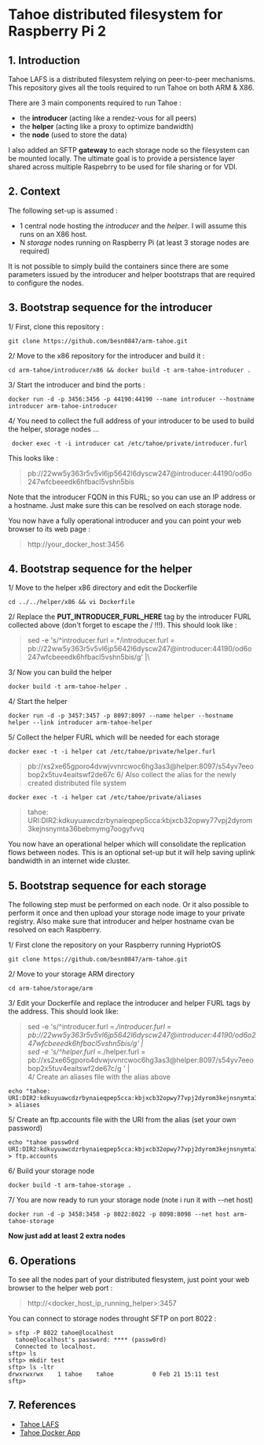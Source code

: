 # Tahoe distributed filesystem for Raspberry Pi 2
 
## 1. Introduction
Tahoe LAFS is a distributed filesystem relying on peer-to-peer mechanisms. This repository gives all the tools required to run Tahoe on both ARM & X86.

There are 3 main components required to run Tahoe :
* the **introducer** (acting like a rendez-vous for all peers)
* the **helper** (acting like a proxy to optimize bandwidth)
* the **node** (used to store the data)

I also added an SFTP **gateway** to each storage node so the filesystem can be mounted locally. The ultimate goal is to provide a persistence layer shared across multiple Raspebrry to be used for file sharing or for VDI.

## 2. Context
The following set-up is assumed : 
* 1 central node hosting the *introducer* and the *helper*. I will assume this runs on an X86 host.
* N *storage* nodes running on Raspberry Pi (at least 3 storage nodes are required)

It is not possible to simply build the containers since there are some parameters issued by the introducer and helper bootstraps that are required to configure the nodes.

## 3. Bootstrap sequence for the introducer
1/ First, clone this repository :
```
git clone https://github.com/besn0847/arm-tahoe.git
```
2/ Move to the x86 repository for the introducer and build it :
```
cd arm-tahoe/introducer/x86 && docker build -t arm-tahoe-introducer .
```
3/ Start the introducer and bind the ports :
```
docker run -d -p 3456:3456 -p 44190:44190 --name introducer --hostname introducer arm-tahoe-introducer
```
4/ You need to collect the full address of your introducer to be used to build the helper, storage nodes ...
```
 docker exec -t -i introducer cat /etc/tahoe/private/introducer.furl
```
This looks like :
> pb://22ww5y363r5v5vl6jp5642l6dyscw247@introducer:44190/od6o247wfcbeeedk6hfbacl5vshn5bis

Note that the introducer FQDN in this FURL; so you can use an IP address or a hostname. Just make sure this can be resolved on each storage node.

You now have a fully operational introducer and you can point your web browser to its web page : 
> http://your_docker_host:3456

## 4. Bootstrap sequence for the helper
1/ Move to the helper x86 directory and edit the Dockerfile
```
cd ../../helper/x86 && vi Dockerfile
```
2/ Replace the __PUT_INTRODUCER_FURL_HERE__ tag by the introducer FURL collected above (don't forget to escape the / !!!). This should look like :
>  sed -e 's/^introducer.furl =.*/introducer.furl = pb:\/\/22ww5y363r5v5vl6jp5642l6dyscw247@introducer:44190\/od6o247wfcbeeedk6hfbacl5vshn5bis/g' |\

3/ Now you can build the helper
```
docker build -t arm-tahoe-helper .
```
4/ Start the helper 
```
docker run -d -p 3457:3457 -p 8097:8097 --name helper --hostname helper --link introducer arm-tahoe-helper
```
5/ Collect the helper FURL which will be needed for each storage
```
docker exec -t -i helper cat /etc/tahoe/private/helper.furl
```
> pb://xs2xe65gporo4dvwjvvnrcwoc6hg3as3@helper:8097/s54yv7eeobop2x5tuv4eaitswf2de67c
6/ Also collect the alias for the newly created distributed file system
```
docker exec -t -i helper cat /etc/tahoe/private/aliases
```
> tahoe: URI:DIR2:kdkuyuawcdzrbynaieqpep5cca:kbjxcb32opwy77vpj2dyrom3kejnsnymta36bebmymg7oogyfvvq

You now have an operational helper which will consolidate the replication flows between nodes. This is an optional set-up but it will help saving uplink bandwidth in an internet wide cluster.

## 5. Bootstrap sequence for each storage
The following step must be performed on each node. Or it also possible to perform it once and then upload your storage node image to your private registry. Also make sure that introducer and helper hostname cvan be resolved on each Raspberry.

1/ First clone the repository on your Raspberry running HypriotOS
```
git clone https://github.com/besn0847/arm-tahoe.git
```
2/ Move to your storage ARM directory 
```
cd arm-tahoe/storage/arm
```
3/ Edit your Dockerfile and replace the introducer and helper FURL tags by the address. This should look like:
>sed -e 's/^introducer.furl =.*/introducer.furl = pb:\/\/22ww5y363r5v5vl6jp5642l6dyscw247@introducer:44190\/od6o247wfcbeeedk6hfbacl5vshn5bis/g' |\
        sed -e 's/^helper.furl =.*/helper.furl = pb:\/\/xs2xe65gporo4dvwjvvnrcwoc6hg3as3@helper:8097\/s54yv7eeobop2x5tuv4eaitswf2de67c/g ' |\
4/ Create an aliases file with the alias above
```
echo "tahoe: URI:DIR2:kdkuyuawcdzrbynaieqpep5cca:kbjxcb32opwy77vpj2dyrom3kejnsnymta36bebmymg7oogyfvvq" > aliases
```
5/ Create an ftp.accounts file with the URI from the alias (set your own password)
```
echo "tahoe passw0rd URI:DIR2:kdkuyuawcdzrbynaieqpep5cca:kbjxcb32opwy77vpj2dyrom3kejnsnymta36bebmymg7oogyfvvq" > ftp.accounts
```
6/ Build your storage node
```
docker build -t arm-tahoe-storage .
```
7/ You are now ready to run your storage node (note i run it with --net host)
```
docker run -d -p 3458:3458 -p 8022:8022 -p 8098:8098 --net host arm-tahoe-storage
```

**Now just add at least 2 extra nodes**

## 6. Operations
To see all the nodes part of your distributed flesystem, just point your web browser to the helper web port :
> http://<docker_host_ip_running_helper>:3457

You can connect to storage nodes throught SFTP on port 8022 :
```
> sftp -P 8022 tahoe@localhost
  tahoe@localhost's password: **** (passw0rd)
  Connected to localhost.
sftp> ls
sftp> mkdir test
sftp> ls -ltr
drwxrwxrwx    1 tahoe    tahoe           0 Feb 21 15:11 test
sftp> 
```

## 7. References
* [Tahoe LAFS](https://tahoe-lafs.org)
* [Tahoe Docker App](https://github.com/besn0847/tahoe-app)
